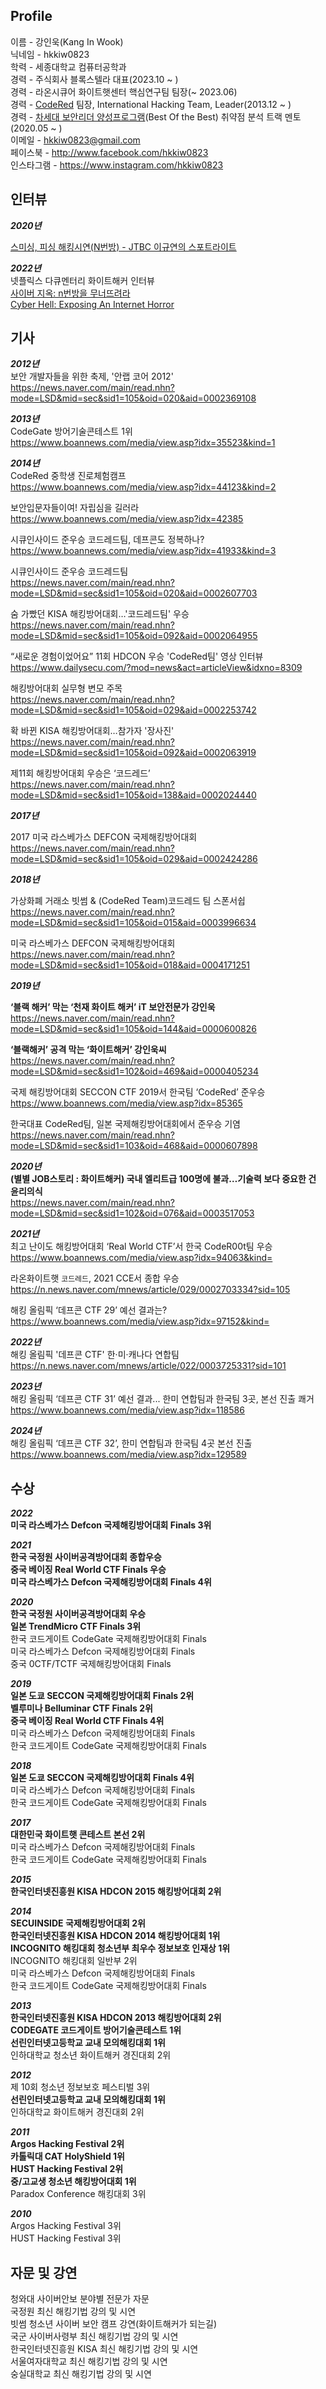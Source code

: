 ## Profile

이름 - 강인욱(Kang In Wook)  
닉네임 - hkkiw0823  
학력 -  세종대학교 컴퓨터공학과  
경력 - 주식회사 블록스텔라 대표(2023.10 ~ )  
경력 - 라온시큐어 화이트햇센터 핵심연구팀 팀장(~ 2023.06)  
경력 - [CodeRed](https://www.facebook.com/CodeRed.hackerteam) 팀장, International Hacking Team, Leader(2013.12 ~ )  
경력 -  [차세대 보안리더 양성프로그램](https://www.kitribob.kr/)(Best Of the Best) 취약점 분석 트랙 멘토(2020.05 ~ )  
이메일 - hkkiw0823@gmail.com  
페이스북 - http://www.facebook.com/hkkiw0823  
인스타그램 - https://www.instagram.com/hkkiw0823  

## 인터뷰  

**_2020년_**  
<!--[스미싱, 피싱 해킹시연(N번방) - JTBC 이규연의 스포트라이트](https://www.facebook.com/watch/?v=323390581977908)  -->
[스미싱, 피싱 해킹시연(N번방) - JTBC 이규연의 스포트라이트](https://www.facebook.com/watch/?v=323390581977908)  

**_2022년_**    
넷플릭스 다큐멘터리 화이트해커 인터뷰  
[사이버 지옥: n번방을 무너뜨려라](https://www.youtube.com/watch?v=bdI8mkAL_-Q)  
[Cyber Hell: Exposing An Internet Horror](https://www.youtube.com/watch?v=hpceNxQASKw)  

## 기사

**_2012년_**  
보안 개발자들을 위한 축제, '안랩 코어 2012'  
https://news.naver.com/main/read.nhn?mode=LSD&mid=sec&sid1=105&oid=020&aid=0002369108  

**_2013년_**  
CodeGate 방어기술콘테스트 1위  
https://www.boannews.com/media/view.asp?idx=35523&kind=1

**_2014년_**  
CodeRed 중학생 진로체험캠프  
https://www.boannews.com/media/view.asp?idx=44123&kind=2  

보안입문자들이여! 자립심을 길러라  
https://www.boannews.com/media/view.asp?idx=42385  
  
시큐인사이드 준우승 코드레드팀, 데프콘도 정복하나?  
https://www.boannews.com/media/view.asp?idx=41933&kind=3  
  
시큐인사이드 준우승 코드레드팀  
https://news.naver.com/main/read.nhn?mode=LSD&mid=sec&sid1=105&oid=020&aid=0002607703  
  
숨 가빴던 KISA 해킹방어대회…'코드레드팀' 우승  
https://news.naver.com/main/read.nhn?mode=LSD&mid=sec&sid1=105&oid=092&aid=0002064955  
  
“새로운 경험이었어요” 11회 HDCON 우승 'CodeRed팀' 영상 인터뷰  
https://www.dailysecu.com/?mod=news&act=articleView&idxno=8309  
  
해킹방어대회 실무형 변모 주목  
https://news.naver.com/main/read.nhn?mode=LSD&mid=sec&sid1=105&oid=029&aid=0002253742  
  
확 바뀐 KISA 해킹방어대회…참가자 '장사진'  
https://news.naver.com/main/read.nhn?mode=LSD&mid=sec&sid1=105&oid=092&aid=0002063919  
  
제11회 해킹방어대회 우승은 ‘코드레드’  
https://news.naver.com/main/read.nhn?mode=LSD&mid=sec&sid1=105&oid=138&aid=0002024440  
  

**_2017년_**
  
2017 미국 라스베가스 DEFCON 국제해킹방어대회  
https://news.naver.com/main/read.nhn?mode=LSD&mid=sec&sid1=105&oid=029&aid=0002424286  
  
**_2018년_**
  
가상화폐 거래소 빗썸 & (CodeRed Team)코드레드 팀 스폰서쉽  
https://news.naver.com/main/read.nhn?mode=LSD&mid=sec&sid1=105&oid=015&aid=0003996634  
  
미국 라스베가스 DEFCON 국제해킹방어대회  
https://news.naver.com/main/read.nhn?mode=LSD&mid=sec&sid1=105&oid=018&aid=0004171251  
  
**_2019년_**
  
**‘블랙 해커’ 막는 ‘천재 화이트 해커’ iT 보안전문가 강인욱**  
https://news.naver.com/main/read.nhn?mode=LSD&mid=sec&sid1=105&oid=144&aid=0000600826  

**‘블랙해커’ 공격 막는 ‘화이트해커’ 강인욱씨**  
https://news.naver.com/main/read.nhn?mode=LSD&mid=sec&sid1=102&oid=469&aid=0000405234  
  
국제 해킹방어대회 SECCON CTF 2019서 한국팀 ‘CodeRed’ 준우승  
https://www.boannews.com/media/view.asp?idx=85365  

한국대표 CodeRed팀, 일본 국제해킹방어대회에서 준우승 기염  
https://news.naver.com/main/read.nhn?mode=LSD&mid=sec&sid1=103&oid=468&aid=0000607898  
  
**_2020년_**  
**(별별 JOB스토리 : 화이트해커) 국내 엘리트급 100명에 불과…기술력 보다 중요한 건 윤리의식**  
https://news.naver.com/main/read.nhn?mode=LSD&mid=sec&sid1=102&oid=076&aid=0003517053  

**_2021년_**  
최고 난이도 해킹방어대회 ‘Real World CTF’서 한국 CodeR00t팀 우승  
https://www.boannews.com/media/view.asp?idx=94063&kind=  

라온화이트햇 `코드레드`, 2021 CCE서 종합 우승  
https://n.news.naver.com/mnews/article/029/0002703334?sid=105

해킹 올림픽 ‘데프콘 CTF 29’ 예선 결과는?  
https://www.boannews.com/media/view.asp?idx=97152&kind=  

**_2022년_**  
해킹 올림픽 '데프콘 CTF' 한·미·캐나다 연합팀  
https://n.news.naver.com/mnews/article/022/0003725331?sid=101  

**_2023년_**  
해킹 올림픽 ‘데프콘 CTF 31’ 예선 결과... 한미 연합팀과 한국팀 3곳, 본선 진출 쾌거  
https://www.boannews.com/media/view.asp?idx=118586  

**_2024년_**  
해킹 올림픽 ‘데프콘 CTF 32’, 한미 연합팀과 한국팀 4곳 본선 진출  
https://www.boannews.com/media/view.asp?idx=129589  

## 수상

**_2022_**   
**미국 라스베가스 Defcon 국제해킹방어대회 Finals 3위**  

**_2021_**   
**한국 국정원 사이버공격방어대회 종합우승**  
**중국 베이징 Real World CTF Finals 우승**  
**미국 라스베가스 Defcon 국제해킹방어대회 Finals 4위**  

**_2020_**  
**한국 국정원 사이버공격방어대회 우승**  
**일본 TrendMicro CTF Finals 3위**  
한국 코드게이트 CodeGate 국제해킹방어대회 Finals  
미국 라스베가스 Defcon 국제해킹방어대회 Finals  
중국 0CTF/TCTF 국제해킹방어대회 Finals  

**_2019_**  
**일본 도쿄 SECCON 국제해킹방어대회 Finals 2위**  
**벨루미나 Belluminar CTF Finals 2위**  
**중국 베이징 Real World CTF Finals 4위**  
미국 라스베가스 Defcon 국제해킹방어대회 Finals  
한국 코드게이트 CodeGate 국제해킹방어대회 Finals  

**_2018_**  
**일본 도쿄 SECCON 국제해킹방어대회 Finals 4위**  
미국 라스베가스 Defcon 국제해킹방어대회 Finals  
한국 코드게이트 CodeGate 국제해킹방어대회 Finals  

**_2017_**  
**대한민국 화이트햇 콘테스트 본선 2위**  
미국 라스베가스 Defcon 국제해킹방어대회 Finals  
한국 코드게이트 CodeGate 국제해킹방어대회 Finals  

**_2015_**  
**한국인터넷진흥원 KISA HDCON 2015 해킹방어대회 2위**  

**_2014_**  
**SECUINSIDE 국제해킹방어대회 2위**  
**한국인터넷진흥원 KISA HDCON 2014 해킹방어대회 1위**  
**INCOGNITO 해킹대회 청소년부 최우수 정보보호 인재상 1위**  
INCOGNITO 해킹대회 일반부 2위  
미국 라스베가스 Defcon 국제해킹방어대회 Finals  
한국 코드게이트 CodeGate 국제해킹방어대회 Finals  

**_2013_**  
**한국인터넷진흥원 KISA HDCON 2013 해킹방어대회 2위**  
**CODEGATE 코드게이트 방어기술콘테스트 1위**  
**선린인터넷고등학교 교내 모의해킹대회 1위**  
인하대학교 청소년 화이트해커 경진대회 2위  

**_2012_**  
제 10회 청소년 정보보호 페스티벌 3위  
**선린인터넷고등학교 교내 모의해킹대회 1위**  
인하대학교 화이트해커 경진대회 2위  

**_2011_**  
**Argos Hacking Festival 2위**  
**카톨릭대 CAT HolyShield 1위**  
**HUST Hacking Festival 2위**  
**중/고교생 청소년 해킹방어대회 1위**  
Paradox Conference 해킹대회 3위  

**_2010_**  
Argos Hacking Festival 3위  
HUST Hacking Festival 3위  


## 자문 및 강연
청와대 사이버안보 분야별 전문가 자문  
국정원 최신 해킹기법 강의 및 시연  
빗썸 청소년 사이버 보안 캠프 강연(화이트해커가 되는길)  
국군 사이버사령부 최신 해킹기법 강의 및 시연  
한국인터넷진흥원 KISA 최신 해킹기법 강의 및 시연  
서울여자대학교 최신 해킹기법 강의 및 시연  
숭실대학교 최신 해킹기법 강의 및 시연  

<!--

중학생 보안 진로체험 캠프 운영  


선린인터넷고등학교 교내모의해킹대회 문제 출제 및 운영  
국방 해킹방어대회 문제 출제 및 운영  
INCOGINO 대학생 대상 멘토  
선린인터넷고등학교 고등학생 대상 멘토  

## 프로젝트 및 연구
삼성전자 갤럭시 S10,S10+,S10e,Note10 기종 보안취약점 점검  
빗썸 Bithumb 암호화페 거래소 해킹 사건 로그 분석 및 전수 조사 (PM)  
신한금융그룹 외부전문가 모의해킹 및 보안취약점 점검  
싱코 암호화폐거래소 모의해킹 및 보안취약점 점검  
ETRI Android Exploit 연구  
한화시스템 임베디드 장비 Exploit 연구  
고려대학교 Cyber Fast Track 연구 (이휘조 교수)  
KISA 국내 호스팅사 모의해킹 및 보안취약점 점검  
외환 은행 모의해킹 및 보안취약점 점검 (PM)  
하나 은행 모의해킹 및 보안취약점 점검 (PM)  
하나 캐피탈 모의해킹 및 보안취약점 점검 (PM)  
하나아이엔에스 최신 해킹기법 강의 및 시연  
하나 캐피탈 모의해킹 및 보안취약점 점검 (PM)  
한화손해보험 모의해킹 및 보안취약점 점검  
AXA 손해보험 모의해킹 및 보안취약점 점검  
그 외 기타 다수 프로젝트 진행 및 연구
-->

